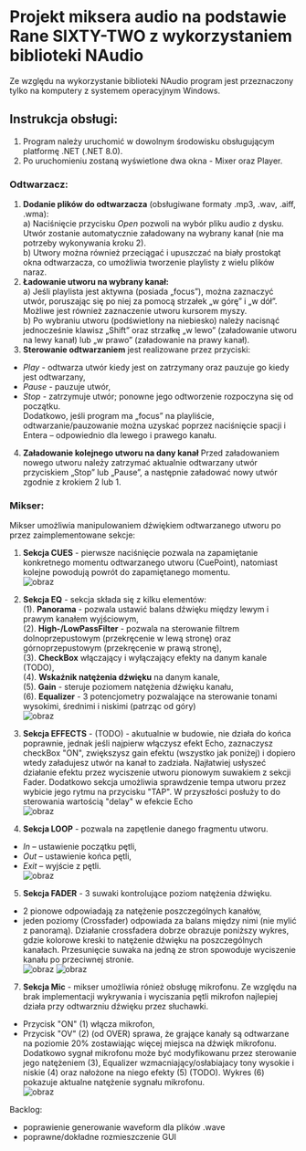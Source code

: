 # Projekt miksera audio na podstawie Rane SIXTY-TWO z wykorzystaniem biblioteki NAudio

Ze względu na wykorzystanie biblioteki NAudio program jest przeznaczony tylko na komputery z systemem operacyjnym Windows.

## Instrukcja obsługi:  
1. Program należy uruchomić w dowolnym środowisku obsługującym platformę .NET (.NET 8.0).  
2. Po uruchomieniu zostaną wyświetlone dwa okna - Mixer oraz Player.  
###  Odtwarzacz:

1. **Dodanie plików do odtwarzacza** (obsługiwane formaty .mp3, .wav, .aiff, .wma):  
   a) Naciśnięcie przycisku *Open* pozwoli na wybór pliku audio z dysku. Utwór zostanie automatycznie załadowany na wybrany kanał (nie ma potrzeby wykonywania kroku 2).  
   b) Utwory można również przeciągać i upuszczać na biały prostokąt okna odtwarzacza, co umożliwia tworzenie playlisty z wielu plików naraz.  
2. **Ładowanie utworu na wybrany kanał:**  
   a) Jeśli playlista jest aktywna (posiada „focus”), można zaznaczyć utwór, poruszając się po niej za pomocą strzałek „w górę” i „w dół”. Możliwe jest również zaznaczenie utworu kursorem myszy.  
   b) Po wybraniu utworu (podświetlony na niebiesko) należy nacisnąć jednocześnie klawisz „Shift” oraz strzałkę „w lewo” (załadowanie utworu na lewy kanał) lub „w prawo” (załadowanie na prawy kanał).  
3. **Sterowanie odtwarzaniem** jest realizowane przez przyciski:
- *Play* - odtwarza utwór kiedy jest on zatrzymany oraz pauzuje go kiedy jest odtwarzany,
- *Pause* - pauzuje utwór, 
- *Stop* - zatrzymuje utwór; ponowne jego odtworzenie rozpoczyna się od początku.  
Dodatkowo, jeśli program ma „focus” na playliście, odtwarzanie/pauzowanie można uzyskać poprzez naciśnięcie spacji i Entera – odpowiednio dla lewego i prawego kanału.  
4. **Załadowanie kolejnego utworu na dany kanał**
  Przed załadowaniem nowego utworu należy zatrzymać aktualnie odtwarzany utwór przyciskiem „Stop” lub „Pause”, a następnie załadować nowy utwór zgodnie z krokiem 2 lub 1.

    
### Mikser:  
Mikser umożliwia manipulowaniem dźwiękiem odtwarzanego utworu po przez zaimplementowane sekcje:
1. **Sekcja CUES** - pierwsze naciśnięcie pozwala na zapamiętanie konkretnego momentu odtwarzanego utworu (CuePoint), natomiast kolejne powodują powrót do zapamiętanego momentu.  
![obraz](https://github.com/user-attachments/assets/ca89c2de-b251-40c0-917a-43968ef249bb)
  
2. **Sekcja EQ** - sekcja składa się z kilku elementów:  
   (1). **Panorama** - pozwala ustawić balans dźwięku między lewym i prawym kanałem wyjściowym,   
   (2). **High-/LowPassFilter** - pozwala na sterowanie filtrem dolnoprzepustowym (przekręcenie w lewą stronę) oraz górnoprzepustowym (przekręcenie w prawą stronę),  
   (3). **CheckBox** włączający i wyłączający efekty na danym kanale (TODO),  
   (4). **Wskaźnik natężenia dźwięku** na danym kanale,  
   (5). **Gain** - steruje poziomem natężenia dźwięku kanału,  
   (6). **Equalizer** - 3 potencjometry pozwalające na sterowanie tonami wysokimi, średnimi i niskimi (patrząc od góry)  
![obraz](https://github.com/user-attachments/assets/e1510be7-0098-42ab-87a9-b7d3de159746)

3. **Sekcja EFFECTS** - (TODO) - akutualnie w budowie, nie działa do końca poprawnie, jednak jeśli najpierw włączysz efekt Echo, zaznaczysz checkBox "ON", zwiększysz gain efektu (wszystko jak poniżej) i dopiero wtedy załadujesz utwór na kanał to zadziała.
Najłatwiej usłyszeć działanie efektu przez wyciszenie utworu pionowym suwakiem z sekcji Fader.
Dodatkowo sekcja umożliwia sprawdzenie tempa utworu przez wybicie jego rytmu na przycisku "TAP". W przyszłości posłuży to do sterowania wartością "delay" w efekcie Echo  
 ![obraz](https://github.com/user-attachments/assets/b391a50d-6c7e-45a6-8a85-0af3ff2e2e6a)

4. **Sekcja LOOP** - pozwala na zapętlenie danego fragmentu utworu.
  - *In* – ustawienie początku pętli,
  - *Out* – ustawienie końca pętli,
  - *Exit* – wyjście z pętli.  
![obraz](https://github.com/user-attachments/assets/3fe82e56-a389-481f-b4eb-66dd28b69d2f)  

5. **Sekcja FADER** - 3 suwaki kontrolujące poziom natężenia dźwięku.  
- 2 pionowe odpowiadają za natężenie poszczególnych kanałów,
- jeden poziomy (Crossfader) odpowiada za balans między nimi (nie mylić z panoramą).
Działanie crossfadera dobrze obrazuje poniższy wykres, gdzie kolorowe kreski to natężenie dźwięku na poszczególnych kanałach. Przesunięcie suwaka na jedną ze stron spowoduje wyciszenie kanału po przeciwnej stronie.  
![obraz](https://github.com/user-attachments/assets/106eba0e-94bd-4e8b-80b3-84805f891707)
![obraz](https://github.com/user-attachments/assets/dbf21b86-a571-474e-ba72-34dac8d00558)

7. **Sekcja Mic** - mikser umożliwia rónież obsługę mikrofonu. Ze względu na brak implementacji wykrywania i wyciszania pętli mikrofon najlepiej działa przy odtwarzniu dźwięku przez słuchawki.  
- Przycisk "ON" (1) włącza mikrofon,
- Przycisk "OV" (2) (od OVER) sprawa, że grające kanały są odtwarzane na poziomie 20% zostawiając więcej miejsca na dźwięk mikrofonu.  
Dodatkowo sygnał mikrofonu może być modyfikowanu przez sterowanie jego natężeniem (3), Equalizer wzmacniający/osłabiajacy tony wysokie i niskie (4) oraz nałożone na niego efekty (5) (TODO).
Wykres (6) pokazuje aktualne natężenie sygnału mikrofonu.  
 ![obraz](https://github.com/user-attachments/assets/43f4c791-83bf-4329-9057-13c2d91b74ff)

       

Backlog:
- poprawienie generowanie waveform dla plików .wave
- poprawne/dokładne rozmieszczenie GUI
